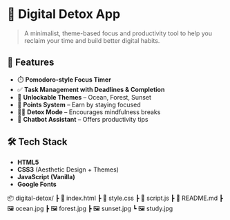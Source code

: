 # 🌿 Digital Detox App

> A minimalist, theme-based focus and productivity tool to help you reclaim your time and build better digital habits.

## 🚀 Features

- ⏱️ **Pomodoro-style Focus Timer**
- ✅ **Task Management with Deadlines & Completion**
- 🌈 **Unlockable Themes** – Ocean, Forest, Sunset
- 💯 **Points System** – Earn by staying focused
- 🧘‍♀️ **Detox Mode** – Encourages mindfulness breaks
- 🤖 **Chatbot Assistant** – Offers productivity tips
## 🛠️ Tech Stack

- **HTML5**  
- **CSS3** (Aesthetic Design + Themes)  
- **JavaScript (Vanilla)**  
- **Google Fonts**  

📦 digital-detox/
 ┣ 📄 index.html
 ┣ 📄 style.css
 ┣ 📄 script.js
 ┣ 📄 README.md
 ┣ 🖼️ ocean.jpg
 ┣ 🖼️ forest.jpg
 ┣ 🖼️ sunset.jpg
 ┗ 🖼️ study.jpg

